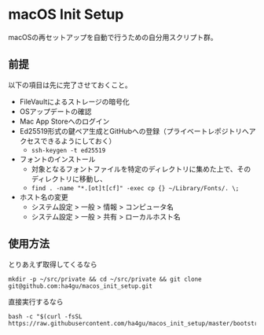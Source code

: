# macOS Init Setup

macOSの再セットアップを自動で行うための自分用スクリプト群。

## 前提

以下の項目は先に完了させておくこと。

- FileVaultによるストレージの暗号化
- OSアップデートの確認
- Mac App Storeへのログイン
- Ed25519形式の鍵ペア生成とGitHubへの登録（プライベートレポジトリへアクセスできるようにしておく）
    - `ssh-keygen -t ed25519`
- フォントのインストール
    - 対象となるフォントファイルを特定のディレクトリに集めた上で、そのディレクトリに移動し、
    - `find . -name "*.[ot]t[cf]" -exec cp {} ~/Library/Fonts/. \;`
- ホスト名の変更
    - システム設定 > 一般 > 情報 > コンピュータ名
    - システム設定 > 一般 > 共有 > ローカルホスト名

## 使用方法

とりあえず取得してくるなら

```shell
mkdir -p ~/src/private && cd ~/src/private && git clone git@github.com:ha4gu/macos_init_setup.git
```

直接実行するなら

```shell
bash -c "$(curl -fsSL https://raw.githubusercontent.com/ha4gu/macos_init_setup/master/bootstrap.sh)"
```
